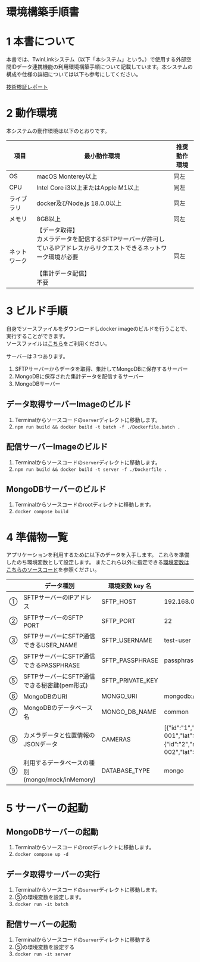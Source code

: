 # 環境構築手順書

# 1 本書について

本書では、TwinLinkシステム（以下「本システム」という。）で使用する外部空間IDデータ連携機能の利用環境構築手順について記載しています。本システムの構成や仕様の詳細については以下も参考にしてください。

[技術検証レポート](https://www.mlit.go.jp/plateau/file/libraries/doc/plateau_tech_doc_0030_ver01.pdf)

# 2 動作環境

本システムの動作環境は以下のとおりです。

| 項目         | 最小動作環境                                                                                                                                                 | 推奨動作環境  |
| ------------ | ------------------------------------------------------------------------------------------------------------------------------------------------------------ | ------------- |
| OS           | macOS Monterey以上                                                                                                                                          | 同左          |
| CPU          | Intel Core i3以上またはApple M1以上                                                                                                                      | 同左 |
| ライブラリ   | docker及びNode.js 18.0.0以上                                                                                                                 | 同左          |
| メモリ       | 8GB以上                                                                                                                                                     | 同左      |
| ネットワーク | 【データ取得】<br>カメラデータを配信するSFTPサーバーが許可しているIPアドレスからリクエストできるネットワーク環境が必要<br><br>【集計データ配信】<br>不要 | 同左          |

# 3 ビルド手順

自身でソースファイルをダウンロードしdocker imageのビルドを行うことで、実行することができます。\
ソースファイルは[こちら](https://github.com/Project-PLATEAU/PLATEAU-TwinLink/tree/main/plateau-spatialid-bim)をご利用ください。

サーバーは３つあります。

1. SFTPサーバーからデータを取得、集計してMongoDBに保存するサーバー
2. MongoDBに保存された集計データを配信するサーバー
3. MongoDBサーバー

## データ取得サーバーImageのビルド

1. Terminalからソースコードの`server`ディレクトに移動します。
2. `npm run build && docker build -t batch -f ./Dockerfile.batch .`

## 配信サーバーImageのビルド

1. Terminalからソースコードの`server`ディレクトに移動します。
2. `npm run build && docker build -t server -f ./Dockerfile .`

## MongoDBサーバーのビルド

1. Terminalからソースコードのrootディレクトに移動します。
2. `docker compose build`

# 4 準備物一覧

アプリケーションを利用するために以下のデータを入手します。
これらを準備したのち環境変数として設定します。
またこれら以外に指定できる[環境変数はこちらのソースコード](https://github.com/Project-PLATEAU/PLATEAU-TwinLink/tree/main/plateau-spatialid-bim/server/src/config.ts)を参照ください。

|     | データ種別                                             | 環境変数 key 名  | 値サンプル                                                                                                                                               |
| --- | ------------------------------------------------------ | ---------------- | -------------------------------------------------------------------------------------------------------------------------------------------------------- |
| ①   | SFTPサーバーのIPアドレス                            | SFTP_HOST        | 192.168.0.0                                                                                                                                              |
| ②   | SFTPサーバーのSFTP PORT                              | SFTP_PORT        | 22                                                                                                                                                       |
| ③   | SFTPサーバーにSFTP通信できるUSER_NAME              | SFTP_USERNAME    | test-user                                                                                                                                                |
| ④   | SFTPサーバーにSFTP通信できるPASSPHRASE             | SFTP_PASSPHRASE  | passphrase                                                                                                                                               |
| ⑤   | SFTPサーバーにSFTP通信できる秘密鍵(pem形式)        | SFTP_PRIVATE_KEY |                                                                                                                                                          |
| ⑥   | MongoDBのURI                                         | MONGO_URI        | mongodb://root:example@127.0.0.1:27017                                                                                                                   |
| ⑦   | MongoDBのデータベース名                                             | MONGO_DB_NAME    | common                                                                                                                                                   |
| ⑧   | カメラデータと位置情報のJSONデータ                   | CAMERAS          | [{"id":"1","name":"西新宿 001","lat":35.691149,"lng":139.695587,"height":0}, {"id":"2","name":"西新宿 002","lat":35.691149,"lng":139.695587,"height":0}] |
| ⑨   | 利用するデータベースの種別 (mongo/mock/inMemory) | DATABASE_TYPE    | mongo                                                                                                                                                    |

# 5 サーバーの起動

## MongoDBサーバーの起動

1. Terminalからソースコードのrootディレクトに移動します。
2. `docker compose up -d`

## データ取得サーバーの実行

1. Terminalからソースコードの`server`ディレクトに移動します。
2. ⑤の環境変数を設定します。
3. `docker run -it batch`

## 配信サーバーの起動

1. Terminalからソースコードの`server`ディレクトに移動する
2. ⑤の環境変数を設定する
3. `docker run -it server`
